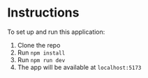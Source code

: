 # Instructions

To set up and run this application:

1. Clone the repo
2. Run `npm install`
3. Run `npm run dev`
4. The app will be available at `localhost:5173`